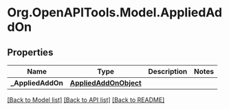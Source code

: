 
# Org.OpenAPITools.Model.AppliedAddOn

## Properties

Name | Type | Description | Notes
------------ | ------------- | ------------- | -------------
**_AppliedAddOn** | [**AppliedAddOnObject**](AppliedAddOnObject.md) |  | 

[[Back to Model list]](../README.md#documentation-for-models)
[[Back to API list]](../README.md#documentation-for-api-endpoints)
[[Back to README]](../README.md)

